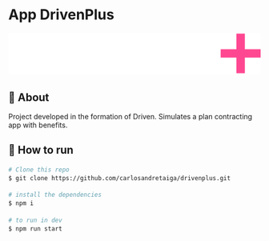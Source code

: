 # App DrivenPlus


[![logo driven plus](./src/assets/images/logo.svg)](https://taigatech.org)

##  :link: About

Project developed in the formation of Driven. Simulates a plan contracting app with benefits.


## :tada: How to run

```bash
# Clone this repo
$ git clone https://github.com/carlosandretaiga/drivenplus.git

# install the dependencies
$ npm i

# to run in dev
$ npm run start